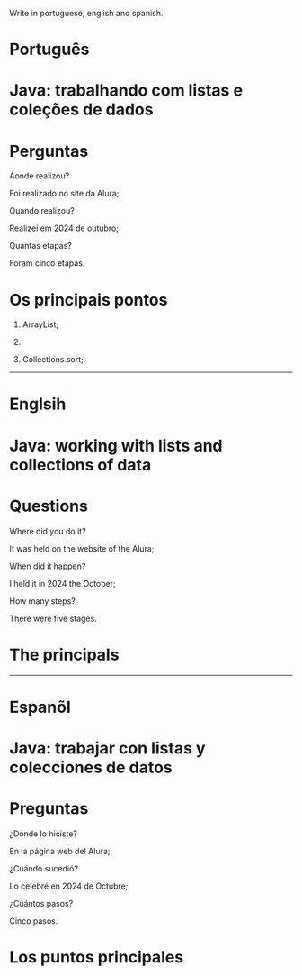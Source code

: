 Write in portuguese, english and spanish.

# Português

# Java: trabalhando com listas e coleções de dados

# Perguntas

Aonde realizou?

Foi realizado no site da Alura;

Quando realizou?

Realizei em 2024 de outubro;

Quantas etapas?

Foram cinco etapas.

# Os principais pontos

1.  ArrayList;

2.  

3.  Collections.sort;
--------------------------------------------------------------------------------------------------------------------------------

# Englsih 


# Java: working with lists and collections of data

# Questions

Where did you do it?

It was held on the website of the Alura;

When did it happen?

I held it in 2024 the October;

How many steps?

There were five stages.

# The principals




--------------------------------------------------------------------------------------------------------------------------------

# Espanõl

# Java: trabajar con listas y colecciones de datos

# Preguntas

¿Dónde lo hiciste?

En la página web del Alura;

¿Cuándo sucedió?

Lo celebré en 2024 de Octubre;

¿Cuántos pasos?

Cinco pasos.

# Los puntos principales


